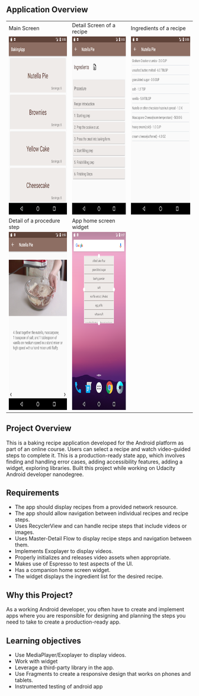 ## Application Overview

<table>
  <tr>
    <td>Main Screen</td>
     <td>Detail Screen of a recipe</td>
     <td>Ingredients of a recipe</td>
  </tr>
  <tr>
    <td><img src="/screenshots/Screenshot_1593550514.png" width=270 height=480></td>
    <td><img src="/screenshots/Screenshot_1593550525.png" width=270 height=480></td>
     <td><img src="/screenshots/Screenshot_1593550533.png" width=270 height=480></td>
  </tr>
  <tr>
     <td>Detail of a procedure step</td>
     <td>App home screen widget</td>
  </tr>
  <tr>
  	<td><img src="/screenshots/Screenshot_1593550541.png" width=270 height=480></td>
     <td><img src="/screenshots/Screenshot_1593550639.png" width=270 height=480></td>
  </tr>
 </table>


## Project Overview
This is a baking recipe application developed for the Android platform as part of an online course. Users can select a recipe and watch video-guided steps to complete it. This is a production-ready state app, which involves finding and handling error cases, adding accessibility features, adding a widget, exploring libraries. Built this project while working on Udacity Android developer nanodegree.

## Requirements
- The app should display recipes from a provided network resource.
- The app should allow navigation between individual recipes and recipe steps.
- Uses RecyclerView and can handle recipe steps that include videos or images.
- Uses Master-Detail Flow to display recipe steps and navigation between them.
- Implements Exoplayer to display videos.
- Properly initializes and releases video assets when appropriate.
- Makes use of Espresso to test aspects of the UI.
- Has a companion home screen widget.
- The widget displays the ingredient list for the desired recipe.

## Why this Project?
As a working Android developer, you often have to create and implement apps where you are responsible for designing and planning the steps you need to take to create a production-ready app.

## Learning objectives
- Use MediaPlayer/Exoplayer to display videos.
- Work with widget
- Leverage a third-party library in the app.
- Use Fragments to create a responsive design that works on phones and tablets.
- Instrumented testing of android app

